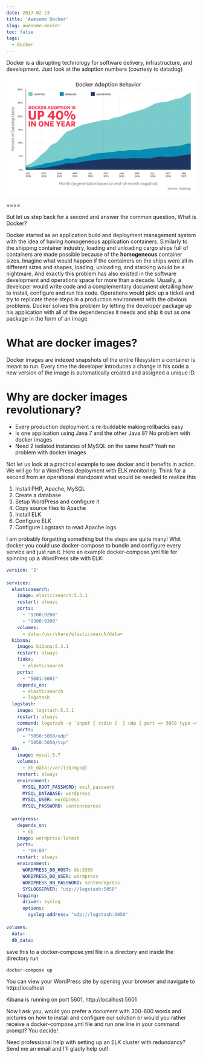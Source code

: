 ```yaml
---
date: 2017-02-23
title: 'Awesome Docker'
slug: awesome-docker
toc: false
tags:
  - Docker
---
```


Docker is a disrupting technology for software delivery, infrastructure, and development. Just look at the adoption numbers (courtesy to datadog)

![docker_adoption](docker-2017-1_v3.png)

====

But let us step back for a second and answer the common question, What is Docker?

Docker started as an application build and deployment management system with the idea of having  homogeneous application containers. Similarly to the shipping container industry, loading and unloading cargo ships full of containers are made possible because of the **homogeneous** container sizes. Imagine what would happen if the containers on the ships were all in different sizes and shapes, loading, unloading, and stacking would be a nightmare. And exactly this problem has also existed in the software development and operations space for more than a decade. Usually, a developer would write code and a complementary document detailing how to install, configure and run his code. Operations would pick up a ticket and try to replicate these steps in a production environment with the obvious problems. Docker solves this problem by letting the developer package up his application with all of the dependencies it needs and ship it out as one package in the form of an image.


# What are docker images?

Docker images are indexed snapshots of the entire filesystem a container is meant to run. Every time the developer introduces a change in his code a new version of the image is automatically created and assigned a unique ID. 


# Why are docker images revolutionary?

- Every production deployment is re-buildable making rollbacks easy
- Is one application using Java 7 and the other Java 8? No problem with docker images
- Need 2 isolated instances of MySQL on the same host? Yeah no problem with docker images

Not let us look at a practical example to see docker and it benefits in action. We will go for a WordPress deployment with ELK monitoring. Think for a second from an operational standpoint what would be needed to realize this


1. Install PHP, Apache, MySQL
2. Create a database
3. Setup WordPress and configure it
4. Copy source files to Apache
5. Install ELK
6. Configure ELK
7. Configure Logstash to read Apache logs

I am probably forgetting something but the steps are quite many! Whit docker you could use docker-compose to bundle and configure every service and  just run it. Here an example docker-compose.yml file for spinning up a WordPress site with ELK:


```yaml
version: '2'

services:
  elasticsearch:
    image: elasticsearch:5.3.1
    restart: always
    ports:
      - "9200:9200"
      - "9300:9300"
    volumes:
      - data:/usr/share/elasticsearch/data<
  kibana:
    image: kibana:5.3.1
    restart: always
    links:
      - elasticsearch
    ports:
      - "5601:5601"
    depends_on:
      - elasticsearch
      - logstash
  logstash:
    image: logstash:5.3.1
    restart: always
    command: logstash -e 'input { stdin {  } udp { port => 5050 type => syslog } tcp { port => 5050 type => syslog } } output { elasticsearch { hosts => [ 'elasticsearch' ] index => "logstash-%{+YYYY.MM.dd}" } stdout { } }'
    ports:
      - "5050:5050/udp"
      - "5050:5050/tcp"
  db:
    image: mysql:5.7
    volumes:
      - db_data:/var/lib/mysql
    restart: always
    environment:
      MYSQL_ROOT_PASSWORD: evil_password
      MYSQL_DATABASE: wordpress
      MYSQL_USER: wordpress
      MYSQL_PASSWORD: sentencepress

  wordpress:
    depends_on:
      - db
    image: wordpress:latest
    ports:
      - "80:80"
    restart: always
    environment:
      WORDPRESS_DB_HOST: db:3306
      WORDPRESS_DB_USER: wordpress
      WORDPRESS_DB_PASSWORD: sentencepress
      SYSLOGSERVER: "udp://logstash:5050"
    logging:
      driver: syslog
      options:
        syslog-address: "udp://logstash:5050"
       
volumes:
  data:
  db_data:
```

save this to a docker-compose.yml file in a directory and inside the directory run

```bash
docker-compose up
```

You can view your WordPress site by opening your browser and navigate to http://localhost

Kibana is running on port 5601, http://localhost:5601

Now I ask you, would you prefer a document with 300-600 words and pictures on how to install and configure our solution or would you rather receive a docker-compose.yml file and run one line in your command prompt? You decide!

Need professional help with setting up an ELK cluster with redundancy? Send me an email and I'll gladly help out!


